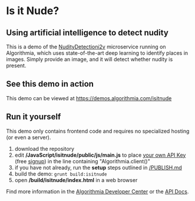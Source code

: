 # Is it Nude?

## Using artificial intelligence to detect nudity

This is a demo of the [NudityDetectioni2v](https://algorithmia.com/algorithms/sfw/NudityDetectioni2v) microservice running on Algorithmia, which uses state-of-the-art deep learning to identify places in images.  Simply provide an image, and it will detect whether nudity is present.

## See this demo in action

This demo can be viewed at https://demos.algorithmia.com/isitnude

## Run it yourself

This demo only contains frontend code and requires no specialized hosting (or even a server).
1. download the repository
2. edit **/JavaScript/isitnude/public/js/main.js** to place [your own API Key](https://algorithmia.com/user#credentials) (free [signup](https://algorithmia.com/?invite=ghsamples)) in the line containing "Algorithmia.client()"
4. if you have not already, run the **setup** steps outlined in [/PUBLISH.md](../../PUBLISH.md)
5. build the demo: `grunt build:isitnude`
6. open **/build/isitnude/index.html** in a web browser

Find more information in the [Algorithmia Developer Center](http://developers.algorithmia.com) or the [API Docs](http://docs.algorithmia.com/).

